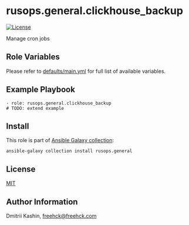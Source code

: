 rusops.general.clickhouse_backup
=========

[![License](https://img.shields.io/badge/license-MIT%20License-brightgreen.svg)](https://opensource.org/licenses/MIT)

Manage cron jobs

Role Variables
--------------

Please refer to [defaults/main.yml](./defaults/main.yml) for full list of available variables.


Example Playbook
----------------

```
- role: rusops.general.clickhouse_backup
# TODO: extend example
```

Install
-------

This role is part of [Ansible Galaxy collection](https://galaxy.ansible.com/rusops/general):

`ansible-galaxy collection install rusops.general`

License
-------
[MIT](./LICENSE)

Author Information
------------------
Dmitrii Kashin, <freehck@freehck.com>
